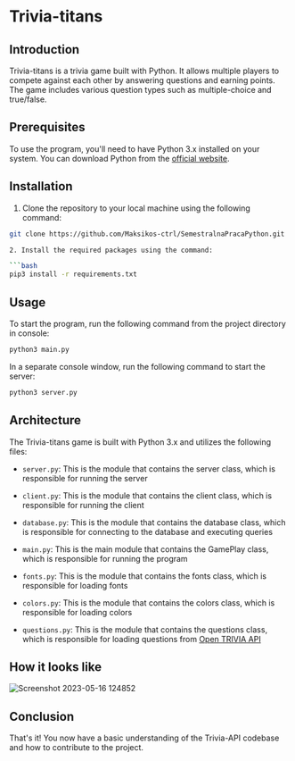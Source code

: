 # Trivia-titans

## Introduction

Trivia-titans is a trivia game built with Python. It allows multiple players to compete against each other by answering questions and earning points. The game includes various question types such as multiple-choice and true/false.

## Prerequisites

To use the program, you'll need to have Python 3.x installed on your system. You can download Python from the [official website](https://www.python.org/downloads/).

## Installation

1. Clone the repository to your local machine using the following command:

```bash
git clone https://github.com/Maksikos-ctrl/SemestralnaPracaPython.git

2. Install the required packages using the command:

```bash
pip3 install -r requirements.txt
```


## Usage

To start the program, run the following command from the project directory in console:
```bash
python3 main.py
```

In a separate console window, run the following command to start the server:

```bash
python3 server.py
```


## Architecture
The Trivia-titans game is built with Python 3.x and utilizes the following files:

+ `server.py`: This is the module that contains the server class, which is responsible for running the server

+ `client.py`: This is the module that contains the client class, which is responsible for running the client

+ `database.py`: This is the module that contains the database class, which is responsible for connecting to the database and executing queries

+ `main.py`: This is the main module that contains the GamePlay class, which is responsible for running the program
+ `fonts.py`: This is the module that contains the fonts class, which is responsible for loading fonts

+ `colors.py`: This is the module that contains the colors class, which is responsible for loading colors

+ `questions.py`: This is the module that contains the questions class, which is responsible for loading questions from [Open TRIVIA API](https://opentdb.com/)

## How it looks like


![Screenshot 2023-05-16 124852](https://github.com/Maksikos-ctrl/SemestralnaPracaPython/assets/69985852/643f8117-8656-40c3-bd34-732f231bccdc)




## Conclusion
That's it! You now have a basic understanding of the Trivia-API codebase and how to contribute to the project.
